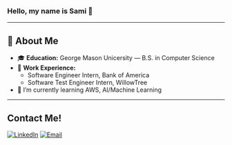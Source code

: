 ### Hello, my name is Sami 👋

---

## 📖 About Me
- 🎓 **Education:** George Mason Unicersity — B.S. in Computer Science
- 💼 **Work Experience:**  
  - Software Engineer Intern, Bank of America
  - Software Test Engineer Intern, WillowTree
- 🌱 I’m currently learning AWS, AI/Machine Learning
---

## Contact Me!

[![LinkedIn](https://img.shields.io/badge/-LinkedIn-0A66C2?style=for-the-badge&logo=linkedin)](https://www.linkedin.com/in/samisaifudin/)
[![Email](https://img.shields.io/badge/-Email-EA4335?style=for-the-badge&logo=gmail)](mailto:sami.h.saifudin@gmail.com)
<!--
**SamiSaifudin/SamiSaifudin** is a ✨ _special_ ✨ repository because its `README.md` (this file) appears on your GitHub profile.

Here are some ideas to get you started:

- 🔭 I’m currently working on ...
- 🌱 I’m currently learning ...
- 👯 I’m looking to collaborate on ...
- 🤔 I’m looking for help with ...
- 💬 Ask me about ...
- 📫 How to reach me: ...
- 😄 Pronouns: ...
- ⚡ Fun fact: ...
-->
